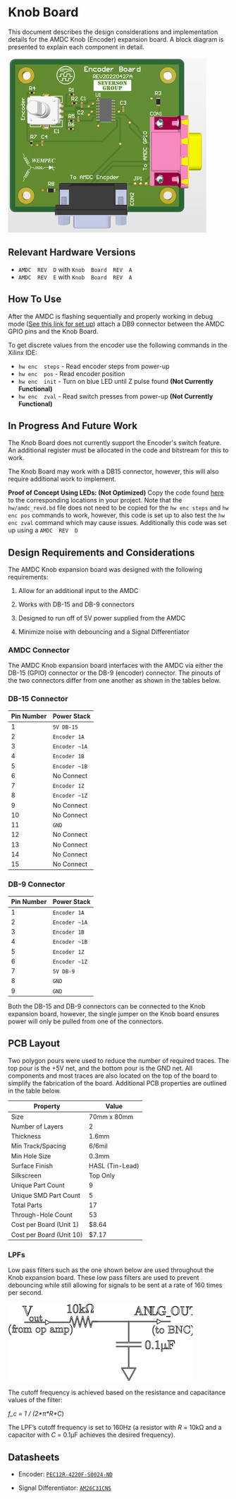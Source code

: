 

# Knob Board[](https://docs.amdc.dev/accessories/Knob/index.html#Knob-board "Permalink to this headline")

This document describes the design considerations and implementation details for the AMDC Knob (Encoder) expansion board. A block diagram is presented to explain each component in detail. 

![](images/PCB_3D_Top.png)

## Relevant Hardware Versions[](https://docs.amdc.dev/accessories/Knob/index.html#relevant-hardware-versions "Permalink to this headline")

- `AMDC  REV  D`  with  `Knob  Board  REV  A`  
- `AMDC  REV  E`  with  `Knob  Board  REV  A`

## How To Use[](https://docs.amdc.dev/accessories/Knob/index.html#how-to-use "Permalink to this headline")
After the AMDC is flashing sequentially and properly working in debug mode ([See this link for set up](https://docs.amdc.dev/firmware/xilinx-tools/building-and-running-firmware.html)) attach a DB9 connector between the AMDC GPIO pins and the Knob Board. 

To get discrete values from the encoder use the following commands in the Xilinx IDE:
-   `hw enc  steps`  - Read encoder steps from power-up
-   `hw enc  pos`  - Read  encoder position
-   `hw enc  init`  - Turn on blue LED until Z pulse found **(Not Currently Functional)**
-   `hw enc  zval`  - Read switch presses from power-up  **(Not Currently Functional)**

## In Progress And Future Work[](https://docs.amdc.dev/accessories/Knob/index.html#in-progress "Permalink to this headline")

The Knob Board does not currently support the Encoder's switch feature. An additional register must be allocated in the code and bitstream for this to work. 

The Knob Board may work with a DB15 connector, however, this will also require additional work to implement. 

**Proof of Concept Using LEDs: (Not Optimized)**
Copy the code found [here](https://github.com/Severson-Group/AMDC-Firmware/compare/v1.0.x...encoder-led-display)  to the corresponding locations in your project. Note that the `hw/amdc_revd.bd` file does not need to be copied for the `hw enc steps` and `hw enc pos` commands to work, however, this code is set up to also test the `hw enc zval` command which may cause issues. Additionally this code was set up using a `AMDC  REV  D`

## Design Requirements and Considerations[](https://docs.amdc.dev/accessories/Knob/index.html#design-requirements-and-considerations "Permalink to this headline")

The AMDC Knob expansion board was designed with the following requirements:

1.  Allow for an additional input to the AMDC
    
2.  Works with DB-15 and DB-9 connectors
    
3.  Designed to run off of 5V power supplied from the AMDC
    
4.  Minimize noise with debouncing and a Signal Differentiator 

### AMDC Connector 
The AMDC Knob expansion board interfaces with the AMDC via either the DB-15 (GPIO) connector or the DB-9 (encoder) connector.  The pinouts of the two connectors differ from one another as shown in the tables below.


### DB-15 Connector
  | Pin Number | Power Stack   |
  | ---------- | ------------- | 
  | 1          | `5V DB-15`    | 
  | 2          | `Encoder 1A`  | 
  | 3          | `Encoder ~1A` | 
  | 4          | `Encoder 1B`  | 
  | 5          | `Encoder ~1B` |
  | 6          | No Connect    |
  | 7          | `Encoder 1Z`  | 
  | 8          | `Encoder ~1Z` |   
  | 9          | No Connect    | 
  | 10         | No Connect    |
  | 11         | `GND`         |
  | 12         | No Connect    |
  | 13         | No Connect    |  
  | 14         | No Connect    | 
  | 15         | No Connect    | 

### DB-9 Connector
  | Pin Number | Power Stack   |
  | ---------- | ------------- | 
  | 1          | `Encoder 1A`  | 
  | 2          | `Encoder ~1A` | 
  | 3          | `Encoder 1B`  | 
  | 4          | `Encoder ~1B`  | 
  | 5          | `Encoder 1Z ` |
  | 6          | `Encoder ~1Z` |
  | 7          | `5V DB-9`     | 
  | 8          | `GND`         | 
  | 9          | `GND`         | 
  
  Both the DB-15 and DB-9 connectors can be connected to the Knob expansion board, however, the single jumper on the Knob board ensures power will only be pulled from one of the connectors.  
  
  ## PCB Layout[](https://docs.amdc.dev/accessories/Knob/index.html#pcb-layout "Permalink to this headline")

Two polygon pours were used to reduce the number of required traces. The top pour is the +5V net, and the bottom pour is the GND net. All components and most traces are also located on the top of the board to simplify the fabrication of the board. Additional PCB properties are outlined in the table below.

| Property                | Value           |
| ----------------------- | --------------- |
| Size                    | 70mm x 80mm     |
| Number of Layers        | 2               |
| Thickness               | 1.6mm           |
| Min Track/Spacing       | 6/6mil          |
| Min Hole Size           | 0.3mm           |
| Surface Finish          | HASL (Tin-Lead) |
| Silkscreen              | Top Only        |
| Unique Part Count       | 9               |
| Unique SMD Part Count   | 5               |
| Total Parts             | 17              |
| Through-Hole Count      | 53              |
| Cost per Board (Unit 1) | $8.64           |
| Cost per Board (Unit 10)| $7.17           |

### LPFs[](https://docs.amdc.dev/accessories/Knob/index.html#lpfs "Permalink to this headline")

Low pass filters such as the one shown below are used throughout the Knob expansion board. These low pass filters are used to prevent debouncing while still allowing for signals to be sent at a rate of 160 times per second. 

![](images/amdc-Knob_lpf.svg)
  

The cutoff frequency is achieved based on the resistance and capacitance values of the filter:

  

_f_c = 1 / (2*_π*R_*C_)

  

The LPF’s cutoff frequency is set to 160Hz (a resistor with _R_ = 10kΩ and a capacitor with _C_ = 0.1μF achieves the desired frequency).
  
  ## Datasheets[](https://docs.amdc.dev/accessories/Knob/index.html#datasheets "Permalink to this headline")

-   Encoder: [`PEC12R-4220F-S0024-ND`](https://www.bourns.com/docs/Product-Datasheets/PEC12R.pdf)
    
-   Signal Differentiator: [`AM26C31CNS`](https://www.ti.com/lit/ds/symlink/am26c31.pdf?HQS=dis-dk-null-digikeymode-dsf-pf-null-wwe&ts=1652390392703&ref_url=https%253A%252F%252Fwww.ti.com%252Fgeneral%252Fdocs%252Fsuppproductinfo.tsp%253FdistId%253D10%2526gotoUrl%253Dhttps%253A%252F%252Fwww.ti.com%252Flit%252Fgpn%252Fam26c31)

